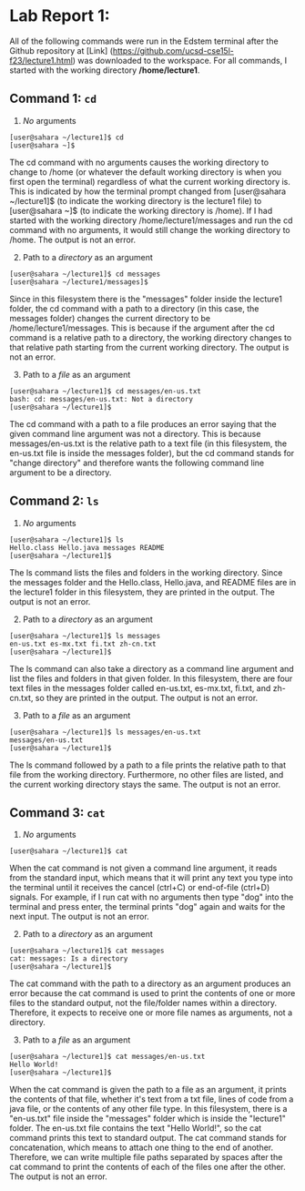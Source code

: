 # Lab Report 1:

All of the following commands were run in the Edstem terminal after the Github repository at [Link] (https://github.com/ucsd-cse15l-f23/lecture1.html) was downloaded to the workspace. For all commands, I started with the working directory **/home/lecture1**.

## Command 1: `cd`

1. *No* arguments
```
[user@sahara ~/lecture1]$ cd
[user@sahara ~]$
```
The cd command with no arguments causes the working directory to change to /home (or whatever the default working directory is when you first open the terminal) regardless of what the current working directory is. This is indicated by how the terminal prompt changed from [user@sahara ~/lecture1]$ (to indicate the working directory is the lecture1 file) to [user@sahara ~]$ (to indicate the working directory is /home). If I had started with the working directory /home/lecture1/messages and run the cd command with no arguments, it would still change the working directory to /home. The output is not an error.

2. Path to a *directory* as an argument
```
[user@sahara ~/lecture1]$ cd messages
[user@sahara ~/lecture1/messages]$ 
```
Since in this filesystem there is the "messages" folder inside the lecture1 folder, the cd command with a path to a directory (in this case, the messages folder) changes the current directory to be /home/lecture1/messages. This is because if the argument after the cd command is a relative path to a directory, the working directory changes to that relative path starting from the current working directory. The output is not an error.

3. Path to a *file* as an argument
```
[user@sahara ~/lecture1]$ cd messages/en-us.txt
bash: cd: messages/en-us.txt: Not a directory
[user@sahara ~/lecture1]$
```
The cd command with a path to a file produces an error saying that the given command line argument was not a directory. This is because messages/en-us.txt is the relative path to a text file (in this filesystem, the en-us.txt file is inside the messages folder), but the cd command stands for "change directory" and therefore wants the following command line argument to be a directory.

## Command 2: `ls`

1. *No* arguments
```
[user@sahara ~/lecture1]$ ls
Hello.class Hello.java messages README
[user@sahara ~/lecture1]$
```
The ls command lists the files and folders in the working directory. Since the messages folder and the Hello.class, Hello.java, and README files are in the lecture1 folder in this filesystem, they are printed in the output. The output is not an error.

2. Path to a *directory* as an argument
```
[user@sahara ~/lecture1]$ ls messages
en-us.txt es-mx.txt fi.txt zh-cn.txt
[user@sahara ~/lecture1]$
```
The ls command can also take a directory as a command line argument and list the files and folders in that given folder. In this filesystem, there are four text files in the messages folder called en-us.txt, es-mx.txt, fi.txt, and zh-cn.txt, so they are printed in the output. The output is not an error.

3. Path to a *file* as an argument
```
[user@sahara ~/lecture1]$ ls messages/en-us.txt
messages/en-us.txt
[user@sahara ~/lecture1]$
```
The ls command followed by a path to a file prints the relative path to that file from the working directory. Furthermore, no other files are listed, and the current working directory stays the same. The output is not an error.

## Command 3: `cat`

1. *No* arguments
```
[user@sahara ~/lecture1]$ cat

```
When the cat command is not given a command line argument, it reads from the standard input, which means that it will print any text you type into the terminal until it receives the cancel (ctrl+C) or end-of-file (ctrl+D) signals. For example, if I run cat with no arguments then type "dog" into the terminal and press enter, the terminal prints "dog" again and waits for the next input. The output is not an error.

2. Path to a *directory* as an argument
```
[user@sahara ~/lecture1]$ cat messages
cat: messages: Is a directory
[user@sahara ~/lecture1]$
```
The cat command with the path to a directory as an argument produces an error because the cat command is used to print the contents of one or more files to the standard output, not the file/folder names within a directory. Therefore, it expects to receive one or more file names as arguments, not a directory.

3. Path to a *file* as an argument
```
[user@sahara ~/lecture1]$ cat messages/en-us.txt
Hello World!
[user@sahara ~/lecture1]$
```
When the cat command is given the path to a file as an argument, it prints the contents of that file, whether it's text from a txt file, lines of code from a java file, or the contents of any other file type. In this filesystem, there is a "en-us.txt" file inside the "messages" folder which is inside the "lecture1" folder. The en-us.txt file contains the text "Hello World!", so the cat command prints this text to standard output. The cat command stands for concatenation, which means to attach one thing to the end of another. Therefore, we can write multiple file paths separated by spaces after the cat command to print the contents of each of the files one after the other. The output is not an error.
